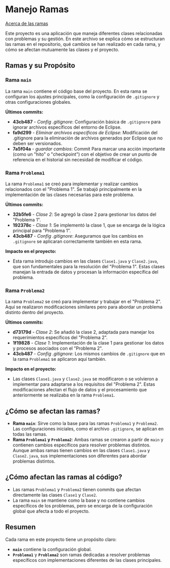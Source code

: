 # Manejo Ramas

[Acerca de las ramas](https://docs.github.com/es/pull-requests/collaborating-with-pull-requests/proposing-changes-to-your-work-with-pull-requests/about-branches)

Este proyecto es una aplicación que maneja diferentes clases relacionadas con problemas y su gestión. En este archivo se explica cómo se estructuran las ramas en el repositorio, qué cambios se han realizado en cada rama, y cómo se afectan mutuamente las clases y el proyecto.

## Ramas y su Propósito

### Rama `main`
La rama `main` contiene el código base del proyecto. En esta rama se configuran los ajustes principales, como la configuración de `.gitignore` y otras configuraciones globales.

**Últimos commits:**
- **43cb487** - *Config .gitignore*: Configuración básica de `.gitignore` para ignorar archivos específicos del entorno de Eclipse.
- **fa9d299** - *Eliminar archivos específicos de Eclipse*: Modificación del .gitignore para la eliminación de archivos generados por Eclipse que no deben ser versionados.
- **7a5f04a** - *guardar cambios*: Commit Para marcar una acción importante (como un "hito" o "checkpoint") con el objetivo de crear un punto de referencia en el historial sin necesidad de modificar el código.

### Rama `Problema1`
La rama `Problema1` se creó para implementar y realizar cambios relacionados con el "Problema 1". Se trabajó principalmente en la implementación de las clases necesarias para este problema.

**Últimos commits:**
- **32b5fe6** - *Clase 2*: Se agregó la clase 2 para gestionar los datos del "Problema 1".
- **192378c** - *Clase 1*: Se implementó la clase 1, que se encarga de la lógica principal para "Problema 1".
- **43cb487** - *Config .gitignore*: Aseguramos que los cambios en `.gitignore` se aplicaran correctamente también en esta rama.

**Impacto en el proyecto:**
- Esta rama introdujo cambios en las clases `Clase1.java` y `Clase2.java`, que son fundamentales para la resolución del "Problema 1". Estas clases manejan la entrada de datos y procesan la información específica del problema.

### Rama `Problema2`
La rama `Problema2` se creó para implementar y trabajar en el "Problema 2". Aquí se realizaron modificaciones similares pero para abordar un problema distinto dentro del proyecto.

**Últimos commits:**
- **d73179d** - *Clase 2*: Se añadió la clase 2, adaptada para manejar los requerimientos específicos del "Problema 2".
- **1f19828** - *Clase 1*: Implementación de la clase 1 para gestionar los datos y procesos asociados con el "Problema 2".
- **43cb487** - *Config .gitignore*: Los mismos cambios de `.gitignore` que en la rama `Problema1` se aplicaron aquí también.

**Impacto en el proyecto:**
- Las clases `Clase1.java` y `Clase2.java` se modificaron o se volvieron a implementar para adaptarse a los requisitos del "Problema 2". Estas modificaciones afectan el flujo de datos y el procesamiento que anteriormente se realizaba en la rama `Problema1`.

## ¿Cómo se afectan las ramas?

- **Rama `main`**: Sirve como la base para las ramas `Problema1` y `Problema2`. Las configuraciones iniciales, como el archivo `.gitignore`, se aplican en todas las ramas.
- **Rama `Problema1` y `Problema2`**: Ambas ramas se crearon a partir de `main` y contienen cambios específicos para resolver problemas distintos. Aunque ambas ramas tienen cambios en las clases `Clase1.java` y `Clase2.java`, sus implementaciones son diferentes para abordar problemas distintos.

## ¿Cómo afectan las ramas al código?
- Las ramas `Problema1` y `Problema2` tienen commits que afectan directamente las clases `Clase1` y `Clase2`. 
- La rama `main` se mantiene como la base y no contiene cambios específicos de los problemas, pero se encarga de la configuración global que afecta a todo el proyecto.

## Resumen
Cada rama en este proyecto tiene un propósito claro:
- **`main`** contiene la configuración global.
- **`Problema1`** y **`Problema2`** son ramas dedicadas a resolver problemas específicos con implementaciones diferentes de las clases principales.
